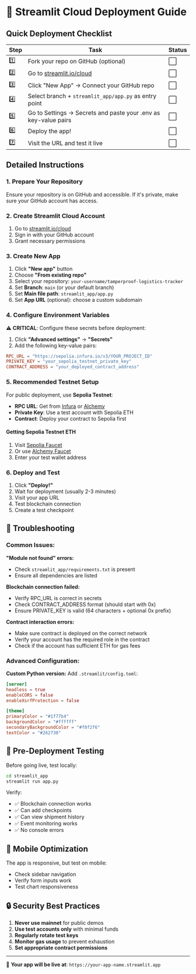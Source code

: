 # 🚀 Streamlit Cloud Deployment Guide

## Quick Deployment Checklist

| Step | Task | Status |
|------|------|--------|
| 1️⃣ | Fork your repo on GitHub (optional) | ⬜ |
| 2️⃣ | Go to [streamlit.io/cloud](https://streamlit.io/cloud) | ⬜ |
| 3️⃣ | Click "New App" → Connect your GitHub repo | ⬜ |
| 4️⃣ | Select branch + `streamlit_app/app.py` as entry point | ⬜ |
| 5️⃣ | Go to Settings → Secrets and paste your .env as key-value pairs | ⬜ |
| 6️⃣ | Deploy the app! | ⬜ |
| 7️⃣ | Visit the URL and test it live | ⬜ |

## Detailed Instructions

### 1. Prepare Your Repository

Ensure your repository is on GitHub and accessible. If it's private, make sure your GitHub account has access.

### 2. Create Streamlit Cloud Account

1. Go to [streamlit.io/cloud](https://streamlit.io/cloud)
2. Sign in with your GitHub account
3. Grant necessary permissions

### 3. Create New App

1. Click **"New app"** button
2. Choose **"From existing repo"**
3. Select your repository: `your-username/tamperproof-logistics-tracker`
4. Set **Branch**: `main` (or your default branch)
5. Set **Main file path**: `streamlit_app/app.py`
6. Set **App URL** (optional): choose a custom subdomain

### 4. Configure Environment Variables

⚠️ **CRITICAL**: Configure these secrets before deployment:

1. Click **"Advanced settings"** → **"Secrets"**
2. Add the following key-value pairs:

```toml
RPC_URL = "https://sepolia.infura.io/v3/YOUR_PROJECT_ID"
PRIVATE_KEY = "your_sepolia_testnet_private_key"
CONTRACT_ADDRESS = "your_deployed_contract_address"
```

### 5. Recommended Testnet Setup

For public deployment, use **Sepolia Testnet**:

- **RPC URL**: Get from [Infura](https://infura.io/) or [Alchemy](https://alchemy.com/)
- **Private Key**: Use a test account with Sepolia ETH
- **Contract**: Deploy your contract to Sepolia first

#### Getting Sepolia Testnet ETH
1. Visit [Sepolia Faucet](https://sepoliafaucet.com/)
2. Or use [Alchemy Faucet](https://sepoliafaucet.com/)
3. Enter your test wallet address

### 6. Deploy and Test

1. Click **"Deploy!"**
2. Wait for deployment (usually 2-3 minutes)
3. Visit your app URL
4. Test blockchain connection
5. Create a test checkpoint

## 🔧 Troubleshooting

### Common Issues:

**"Module not found" errors:**
- Check `streamlit_app/requirements.txt` is present
- Ensure all dependencies are listed

**Blockchain connection failed:**
- Verify RPC_URL is correct in secrets
- Check CONTRACT_ADDRESS format (should start with 0x)
- Ensure PRIVATE_KEY is valid (64 characters + optional 0x prefix)

**Contract interaction errors:**
- Make sure contract is deployed on the correct network
- Verify your account has the required role in the contract
- Check if the account has sufficient ETH for gas fees

### Advanced Configuration:

**Custom Python version:**
Add `.streamlit/config.toml`:
```toml
[server]
headless = true
enableCORS = false
enableXsrfProtection = false

[theme]
primaryColor = "#1f77b4"
backgroundColor = "#ffffff"
secondaryBackgroundColor = "#f0f2f6"
textColor = "#262730"
```

## 🎯 Pre-Deployment Testing

Before going live, test locally:

```bash
cd streamlit_app
streamlit run app.py
```

Verify:
- ✅ Blockchain connection works
- ✅ Can add checkpoints
- ✅ Can view shipment history
- ✅ Event monitoring works
- ✅ No console errors

## 📱 Mobile Optimization

The app is responsive, but test on mobile:
- Check sidebar navigation
- Verify form inputs work
- Test chart responsiveness

## 🔒 Security Best Practices

1. **Never use mainnet** for public demos
2. **Use test accounts only** with minimal funds
3. **Regularly rotate test keys**
4. **Monitor gas usage** to prevent exhaustion
5. **Set appropriate contract permissions**

---

🎉 **Your app will be live at**: `https://your-app-name.streamlit.app`